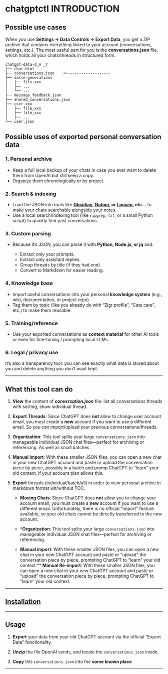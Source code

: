 # chatgptctl INTRODUCTION

## Possible use cases

When you use **Settings → Data Controls → Export Data**, you get a ZIP archive that contains everything linked to your account (conversations, settings, etc.). The most useful part for you is the **conversations.json** file, which holds all your chats/threads in structured form.

```text
chatgpt-data-d_m _Y
├── chat.html
├── conversations.json    <--------------------
├── dalle-generations
│   ├── file-xxx
│   ├── ...
│   └── ...
├── message_feedback.json
├── shared_conversations.json
├── user-xxx
│   ├── file_xxx
│   ├── file_xxx
│   ├── ...
└── user.json

```

## Possible uses of exported personal conversation data

### 1. **Personal archive**

* Keep a full local backup of your chats in case you ever want to delete them from OpenAI but still keep a copy.
* Organize them chronologically or by project.

### 2. **Search & indexing**

* Load the JSON into tools like **[Obsidian](https://obsidian.md/), [Notion](https://www.notion.com/), or [Logseq](https://logseq.com/), etc...** to make your chats searchable alongside your notes.
* Use a local search/indexing tool (like `ripgrep`, `fzf`, or a small Python script) to quickly find past conversations.

### 3. **Custom parsing**

* Because it’s JSON, you can parse it with **Python, Node.js, or jq** and:

  * Extract only your prompts.
  * Extract only assistant replies.
  * Group threads by title (if they had one).
  * Convert to Markdown for easier reading.

### 4. **Knowledge base**

* Import useful conversations into your personal **knowledge system** (e.g., wiki, documentation, or project repo).
* Tag them by topic (like you already do with “Zigr profile”, “Cats care”, etc.) to make them reusable.

### 5. **Training/reference**

* Use your exported conversations as **context material** for other AI tools or even for fine-tuning / prompting local LLMs.

### 6. **Legal / privacy use**

It’s also a transparency tool: you can see exactly what data is stored about you and delete anything you don’t want kept.

---

## What this tool can do

1. **View** the content of ***conversation.json*** file: list all conversations threads with sorting, show individual thread.

2. **Export Threads**: Since ChatGPT does **not** allow to change user account email, you must create a **new** account if you want to use a different email. So you can import/upload your previous conversations/threads.

3. **Organization**: This tool splits your large `conversations.json` into manageable individual JSON chat files—perfect for archiving or referencing. As well as small batches.

4. **Manual import**: With these smaller JSON files, you can open a new chat in your new ChatGPT account and paste or upload the conversation piece by piece, possibly in a batch and promp ChatGPT to “learn” your old context, if your account plan allows this.

5. **Export** threads (individual/batch/all) in order to view personal archive in markdown format wit/without TOC.
  
   * **Moving Chats**: Since ChatGPT does **not** allow you to change your account email, you must create a **new** account if you want to use a different email. Unfortunately, there is no official “import” feature available, so your old chats cannot be directly transferred to the new account.

   * ***Organization**: This tool splits your large `conversations.json` into manageable individual JSON chat files—perfect for archiving or referencing.

   * **Manual import**: With these smaller JSON files, you can open a new chat in your new ChatGPT account and paste or “upload” the conversation piece by piece, prompting ChatGPT to “learn” your old context.** **Manual Re-import**: With these smaller JSON files, you can open a new chat in your new ChatGPT account and paste or “upload” the conversation piece by piece, prompting ChatGPT to “learn” your old context.

---

## [Installation](./INSTALL.md)

---

## Usage

1. **Export** your data from your old ChatGPT account via the official “Export Data” functionality.

2. **Unzip** the file OpenAI sends, and locate the `conversations.json` inside.

3. **Copy** this `conversations.json` into the **some known place**

---
